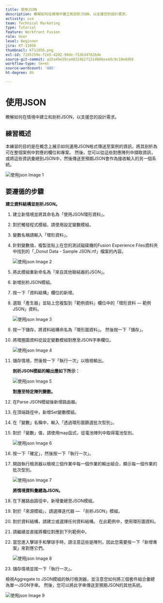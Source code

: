 ```yaml
---
title: 使用JSON
description: 瞭解如何在情境中建立和剖析JSON，以支援您的設計需求。
activity: use
team: Technical Marketing
type: Tutorial
feature: Workfront Fusion
role: User
level: Beginner
jira: KT-11056
thumbnail: KT11056.png
exl-id: 72d5159e-72e5-4202-90de-753b3d7626de
source-git-commit: a25a49e59ca483246271214886ea4dc9c10e8d66
workflow-type: tm+mt
source-wordcount: '485'
ht-degree: 0%

---
```


# 使用JSON

瞭解如何在情境中建立和剖析JSON，以支援您的設計需求。

## 練習概述

本練習的目的是在概念上展示如何運用JSON格式傳送至案例的資訊，將其剖析為可在整個案例中對應的欄位和專案。 然後，您可以從這些對應陣列中擷取資訊，或將這些資訊彙總到JSON中，然後傳送至預期JSON會作為接收輸入的另一個系統。

![使用json Image 1](../12-exercises/assets/working-with-json-walkthrough-1.png)

## 要遵循的步驟

**建立資料結構並剖析JSON。**

1. 建立新情境並將其命名為「使用JSON環形資料」。
1. 對於觸發程式模組，請使用設定變數模組。
1. 變數名稱請輸入「環形資料」。
1. 針對變數值，複製並貼上在您的測試磁碟機的Fusion Experience Files資料夾中找到的「_Donut Data - Sample JSON.rtf」檔案的內容。

   ![使用json Image 2](../12-exercises/assets/working-with-json-walkthrough-2.png)

1. 將此模組重新命名為「來自其他聯結器的JSON」。
1. 新增剖析JSON模組。
1. 按一下「資料結構」欄位的新增。
1. 選取「產生器」並貼上您複製到「範例資料」欄位中的「環形資料 — 範例JSON」資料。

   ![使用json Image 3](../12-exercises/assets/working-with-json-walkthrough-3.png)

1. 按一下儲存，將資料結構命名為「環形圖資料」。 然後按一下「儲存」。
1. 將環圈圖資料從設定變數模組對應至JSON字串欄位。

   ![使用json Image 4](../12-exercises/assets/working-with-json-walkthrough-4.png)

1. 儲存情境，然後按一下「執行一次」以檢視輸出。

   **剖析JSON模組的輸出應如下所示：**

   ![使用json Image 5](../12-exercises/assets/working-with-json-walkthrough-5.png)

   **對應至特定陣列變數。**

1. 在Parse JSON模組後新增路由器。
1. 在頂端路徑中，新增Set變數模組。
1. 在「變數」名稱中，輸入「透過環形圖篩選批次型別」。
1. 對於「變數」值，請使用map函式，從電池陣列中取得電池型別。

   ![使用json Image 6](../12-exercises/assets/working-with-json-walkthrough-6.png)

1. 按一下「確定」，然後按一下「執行一次」。
1. 開啟執行檢測器以檢視三個作業中每一個作業的輸出組合，顯示每一個作業的批次型別。

   ![使用json Image 7](../12-exercises/assets/working-with-json-walkthrough-7.png)

   **將情境資料彙總為JSON。**

1. 在下層路由路徑中，新增彙總至JSON模組。
1. 對於「來源模組」，請選擇迭代器 — 「剖析JSON」模組。
1. 對於資料結構，請建立或選擇任何資料結構。 在此範例中，使用環形圖資料。
1. 請繼續並直接將欄位對應到下列範例中。
1. 當您進入擊球手和擊球手時，請注意這些是陣列，因此您需要按一下「新增專案」來對應它們。

   ![使用json Image 8](../12-exercises/assets/working-with-json-walkthrough-8.png)

1. 儲存情境並按一下「執行一次」。

檢視Aggregate to JSON模組的執行檢測器，並注意您如何將三個套件組合彙總為單一JSON字串。 然後，您可以將此字串傳送至預期JSON的其他系統。

![使用json Image 9](../12-exercises/assets/working-with-json-walkthrough-9.png)
